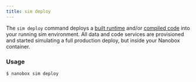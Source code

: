 ```yaml
---
title: sim deploy
---
```


The `sim deploy` command deploys a [built runtime](/cli/build/) and/or [compiled code](/cli/compile/) into your running sim environment. All data and code services are provisioned and started simulating a full production deploy, but inside your Nanobox container.

### Usage
```bash
$ nanobox sim deploy
```
